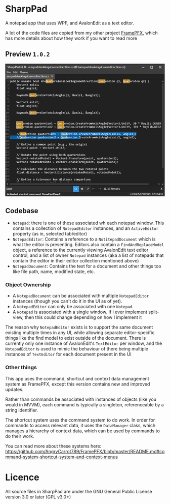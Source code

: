 # SharpPad
A notepad app that uses WPF, and AvalonEdit as a text editor.

A lot of the code files are copied from my other project [FramePFX](https://github.com/AngryCarrot789/FramePFX), which
has more details about how they work if you want to read more

## Preview `1.0.2`
![](SharpPad_2024-03-18_01.24.33.png)

## Codebase
- `Notepad`: there is one of these associated wh each notepad window. This contains a collection of `NotepadEditor` instances, and an `ActiveEditor` property (as in, selected tab/editor)
- `NotepadEditor`: Contains a reference to a `NotitepadDocument` which is what the editor is presenting. Editors also contain a `FindAndReplaceModel` object, a reference to the currently 
  viewing AvalonEdit text editor control, and a list of owner `Notepad` instances (aka a list of notepads that contain the editor in their editor collection mentioned above)
- `NotepadDocument`: Contains the text for a document and other things too like file path, name, modified state, etc.

### Object Ownership
- A `NotepadDocument` can be associated with multiple `NotepadEditor` instances (though you can't do it in the UI as of yet).
- A `NotepadEditor` can only be associated with one `Notepad`.
- A `Notepad` is associated with a single window. If i ever implement split-view, then this could change depending on how I implement it

The reason why `NotepadEditor` exists is to support the same document existing multiple times in any UI, while allowing separate editor-specific things 
like the find model to exist outside of the document. There is currently only one instance of AvalonEdit's `TextEditor` per window, and the `NotepadEditor` 
is used to mimic the behaviour of there being multiple instances of `TextEditor` for each document present in the UI 

### Other things
This app uses the command, shortcut and context data management system as FramePFX, except this version contains new and improved updates.

Rather than commands be associated with instances of objects (like you would in MVVM), each command is typically a singleton, referenceable by a string identifier.

The shortcut system uses the command system to do work. In order for commands to access relevant data, it uses the `DataManager` class, which manages a hierarchy of 
context data, which can be used by commands to do their work.

You can read more about these systems here: https://github.com/AngryCarrot789/FramePFX/blob/master/README.md#command-system-shortcut-system-and-context-menus

# Licence
All source files in SharpPad are under the GNU General Public License version 3.0 or later (GPL v3.0+)
